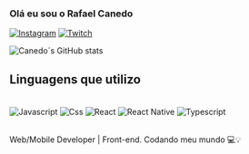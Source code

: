 ### Olá eu sou o Rafael Canedo 

[![Instagram](https://img.shields.io/badge/Instagram-E4405F?style=for-the-badge&logo=instagram&logoColor=white)](https://instagram.com/canedodev)
[![Twitch](https://img.shields.io/badge/Twitch-9146FF?style=for-the-badge&logo=twitch&logoColor=white)](https://twitch.tv/canedopriv)

![Canedo´s GitHub stats](https://github-readme-stats.vercel.app/api?username=rafabcanedo&show_icons=true&theme=onedark)


## Linguagens que utilizo

<div style="display: inline_block"><br/>
<img align="center" alt="Javascript" src="https://img.shields.io/badge/JavaScript-F7DF1E?style=for-the-badge&logo=javascript&logoColor=black" />
<img align="center" alt="Css" src="https://img.shields.io/badge/CSS3-1572B6?style=for-the-badge&logo=css3&logoColor=white" />
<img align="center" alt="React" src="https://img.shields.io/badge/React-20232A?style=for-the-badge&logo=react&logoColor=61DAFB" />
<img align="center" alt="React Native" src="https://img.shields.io/badge/React_Native-20232A?style=for-the-badge&logo=react&logoColor=61DAFB" />
<img align="center" alt="Typescript"  src="https://img.shields.io/badge/TypeScript-007ACC?style=for-the-badge&logo=typescript&logoColor=white" />
</div><br/>

Web/Mobile Developer | Front-end. Codando meu mundo 💻💡
